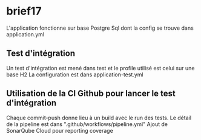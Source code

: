 # brief17

L'application fonctionne sur base Postgre Sql dont la config se trouve dans application.yml

## Test d'intégration

Un test d'intégration est mené dans test et le profile utilisé est celui sur une base H2
La configuration est dans application-test.yml

## Utilisation de la CI Github pour lancer le test d'intégration

Chaque commit-push donne lieu à un build avec le run des tests.
Le détail de la pipeline est dans ".github/workflows/pipeline.yml"
Ajout de SonarQube Cloud pour reporting coverage